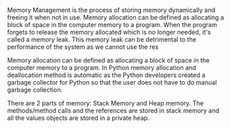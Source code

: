 Memory Management is the process of storing memory dynamically and freeing it when not in use. Memory allocation can be defined as allocating a block of space in the computer memory to a program.
When the program forgets to release the memory allocated which is no longer needed, it's called a memory leak. This memory leak can be detrimental to the performance of the system as we cannot use the res

Memory allocation can be defined as allocating a block of space in the computer memory to a program.
In Python memory allocation and deallocation method is automatic as the Python developers created a garbage collector for Python so that the user does not have to do manual garbage collection. 

There are 2 parts of memory: Stack Memory and Heap memory. The methods/method calls and the references are stored in stack memory and all the values objects are stored in a private heap.

